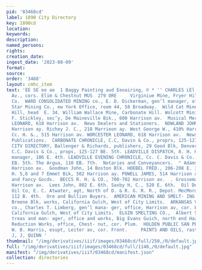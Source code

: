 ```yaml
---
pid: '03468cd'
label: 1890 City Directory
key: 1890cd
location: 
keywords: 
description: 
named_persons: 
rights: 
creation_date: 
ingest_date: '2023-08-09'
format: 
source: 
order: '3468'
layout: cmhc_item
text: 'EE SE ee ae  1 Baggy Painting aud Eeoairing, © * '' CHARLES LEl TZMANN Leiter
  Av., cors. Elim & Chestnut MUS  279 ORE     Virginiue Mine, Fryer Hill, nr. Dunkin  ming
  Co.  WARD CONSOLIDATED MINING co., E. D. Dickerman, gen’l manager, office, Morning
  Star Mining Co., ew York Office, room 44, 58 Broadway.  Wild Cat Mine, Carbonate
  Hill, head  E. 34. William Wallace Mine, Carbonate Hill. Wolcott Mining Co., B.
  F. Stickley, sec’y, De Maineville Bik., 600 Harrison av.  Musical Merchandise.  WORCESTER
  LEONARD, 618 Harrison av.  News Dealers and Stationers.  NOWLAND JOHN & CO,. 400-402
  Harrison ay. Richey J. C., 218 Marrieon ay. West George W., 410% Harrison av. WHIPPLE
  Cc. H. &., 515 Harrison av. WORCESTER LEONARD, 618 Harrison av.  Newspapers and
  Publications.  CARBONATE CHRONICLE, C.C, Davin & Co., proprs, 125-127 E. Sth. LEADVILLE
  CITV DIRECTORY, Ballenger & Richards, publishers, 29 Good Blk, Denver. HERALD DEMOCRAT,
  C.C. Davis & Co., props, 125-127 BE. 5th. LEADVILLE DISPATCH, 8. H. Hill, gen"!
  manager, 106 E. 4th. LEADVILLE EVENING CHRONICLE, Cc. C. Davis & Co., props, 125-127
  EB. 5th. The Argua, 110 EB. 7th.  Notaries and Conveyancers.  " Adams Oliver, 523
  Harrison av.  Goodman John, 14 Boston Blk. HOEBEL FRED., 206-208 E. 3a. NASH WILLIAM
  H. 5,6 and 7 Emmet Bik, 502 Harrison ay. POWELL JAMES, 514 Harrison av.  Notions
  and Fancy Gocds.  BECCS R. H. & CO., 700-702 Harrison av.  . Grossemayer Retna 427
  Harrison av.  Lees John, 802 E. 6th. Saxby H, C., 520 E. 6th.  Oil Dealers.  Continental
  Oil Co, E. C. Atwater, agt, North of D. & R. G. R. R., Depot. MecMordie, James,
  112 B. 4th.  Ore and Bullion Buyers.  AMERICAN MINING AND SMELT- ING CO., office,
  Breene Blk, works, California Gulch, West of City Limits.  ARKANSAS VALLEY SMELTING
  co., Charles T. Limberg, gen’l mana- ger, office, Harrison av, cor. Etim, works,
  California Gulch, West of City Limits.  ELGIN SMELTING CO.,  Albert Sherwin, pres’t,
  treas and man- ager, office and works, Big Evans Guich, north end Hazel.  Harrison
  Reduction Works, office, Chest- nut, cor. Plum.  HOLDEN PUBLIC SAN PLING WORKS,
  W. B. Harris, esupt, Leiter av, cor. Front.     PAINTS AND OILS, rast rirrx sr.
  J, J, QUINN '
thumbnail: "/img/derivatives/iiif/images/03468cd/full/250,/0/default.jpg"
full: "/img/derivatives/iiif/images/03468cd/full/1140,/0/default.jpg"
manifest: "/img/derivatives/iiif/03468cd/manifest.json"
collection: directories
---
```

